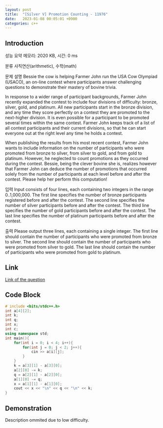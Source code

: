 ```yaml
---
layout: post
title:  "[Silver V] Promotion Counting - 11976"
date:   2023-01-08 00:05:01 +0900
categories: c++
---
```


## Introduction

성능 요약
메모리: 2020 KB, 시간: 0 ms

분류
사칙연산(arithmetic), 수학(math)

문제 설명
Bessie the cow is helping Farmer John run the USA Cow Olympiad (USACO), an on-line contest where participants answer challenging questions to demonstrate their mastery of bovine trivia.

In response to a wider range of participant backgrounds, Farmer John recently expanded the contest to include four divisions of difficulty: bronze, silver, gold, and platinum. All new participants start in the bronze division, and any time they score perfectly on a contest they are promoted to the next-higher division. It is even possible for a participant to be promoted several times within the same contest. Farmer John keeps track of a list of all contest participants and their current divisions, so that he can start everyone out at the right level any time he holds a contest.

When publishing the results from his most recent contest, Farmer John wants to include information on the number of participants who were promoted from bronze to silver, from silver to gold, and from gold to platinum. However, he neglected to count promotions as they occurred during the contest. Bessie, being the clever bovine she is, realizes however that Farmer John can deduce the number of promotions that occurred solely from the number of participants at each level before and after the contest. Please help her perform this computation!

입력
Input consists of four lines, each containing two integers in the range 0..1,000,000. The first line specifies the number of bronze participants registered before and after the contest. The second line specifies the number of silver participants before and after the contest. The third line specifies the number of gold participants before and after the contest. The last line specifies the number of platinum participants before and after the contest.

출력
Please output three lines, each containing a single integer. The first line should contain the number of participants who were promoted from bronze to silver. The second line should contain the number of participants who were promoted from silver to gold. The last line should contain the number of participants who were promoted from gold to platinum.

## Link

[Link of the question](https://www.acmicpc.net/problem/11976)

## Code Block

```c++
# include <bits/stdc++.h>
int a[4][2];
int k;
int q;
int x;
int c;
using namespace std;
int main(){
    for(int i = 0; i < 4; i++){
        for(int j = 0; j < 2; j++){
            cin >> a[i][j];
        }
    }
    k = a[3][1] - a[3][0];
    a[2][0] -= k;
    q = a[2][1] - a[2][0];
    a[1][0] -= q;
    x = a[1][1] - a[1][0];
    cout << x << "\n" << q << "\n" << k;
}
```

## Demonstration

Description ommited due to low difficulty.
